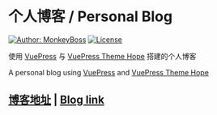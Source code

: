 # 个人博客 / Personal Blog

[![Author: MonkeyBoss](https://img.shields.io/badge/Author-MonkeyBoss-brightgreen.svg?style=for-the-badge)](https://monkeyb0ss.github.io/Blog/)
[![License](https://img.shields.io/github/license/MonkeyB0ss/Blog?style=for-the-badge)](https://github.com/MonkeyB0ss/Blog/blob/master/LICENSE)

使用 [VuePress](https://v2.vuepress.vuejs.org/zh/) 与 [VuePress Theme Hope](https://vuepress-theme-hope.github.io/v2/zh/) 搭建的个人博客

A personal blog using [VuePress](https://v2.vuepress.vuejs.org/) and [VuePress Theme Hope](https://vuepress-theme-hope.github.io/v2/)

## [博客地址](https://monkeyb0ss.github.io/Blog/) | [Blog link](https://monkeyb0ss.github.io/Blog/)
